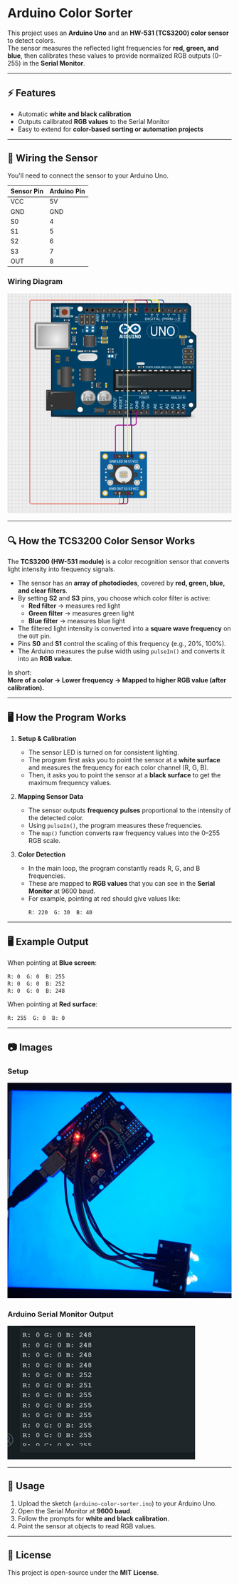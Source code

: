 
# Arduino Color Sorter  

This project uses an **Arduino Uno** and an **HW-531 (TCS3200) color sensor** to detect colors.  
The sensor measures the reflected light frequencies for **red, green, and blue**, then calibrates these values to provide normalized RGB outputs (0–255) in the **Serial Monitor**.  

---

## ⚡ Features  
- Automatic **white and black calibration**  
- Outputs calibrated **RGB values** to the Serial Monitor  
- Easy to extend for **color-based sorting or automation projects**  

---

## 🔌 Wiring the Sensor  

You'll need to connect the sensor to your Arduino Uno.  

| Sensor Pin | Arduino Pin |
|------------|-------------|
| VCC        | 5V          |
| GND        | GND         |
| S0         | 4           |
| S1         | 5           |
| S2         | 6           |
| S3         | 7           |
| OUT        | 8           |


### Wiring Diagram  
![Wiring Diagram](images/Wiring.png)  

---

## 🔍 How the TCS3200 Color Sensor Works  

The **TCS3200 (HW-531 module)** is a color recognition sensor that converts light intensity into frequency signals.  

- The sensor has an **array of photodiodes**, covered by **red, green, blue, and clear filters**.  
- By setting **S2** and **S3** pins, you choose which color filter is active:  
  - **Red filter** → measures red light  
  - **Green filter** → measures green light  
  - **Blue filter** → measures blue light  
- The filtered light intensity is converted into a **square wave frequency** on the `OUT` pin.  
- Pins **S0** and **S1** control the scaling of this frequency (e.g., 20%, 100%).  
- The Arduino measures the pulse width using `pulseIn()` and converts it into an **RGB value**.  

In short:  
**More of a color → Lower frequency → Mapped to higher RGB value (after calibration).**  

---

## 🖥️ How the Program Works  

1. **Setup & Calibration**  
   - The sensor LED is turned on for consistent lighting.  
   - The program first asks you to point the sensor at a **white surface** and measures the frequency for each color channel (R, G, B).  
   - Then, it asks you to point the sensor at a **black surface** to get the maximum frequency values.  

2. **Mapping Sensor Data**  
   - The sensor outputs **frequency pulses** proportional to the intensity of the detected color.  
   - Using `pulseIn()`, the program measures these frequencies.  
   - The `map()` function converts raw frequency values into the 0–255 RGB scale.  

3. **Color Detection**  
   - In the main loop, the program constantly reads R, G, and B frequencies.  
   - These are mapped to **RGB values** that you can see in the **Serial Monitor** at 9600 baud.  
   - For example, pointing at red should give values like:  
     ```
     R: 220  G: 30  B: 40
     ```  

---

## 🖥️ Example Output  

When pointing at **Blue screen**:  
```
R: 0  G: 0  B: 255
R: 0  G: 0  B: 252
R: 0  G: 0  B: 248
```  

When pointing at **Red surface**:  
```
R: 255  G: 0  B: 0
```  

---

## 📷 Images  

### Setup  
![Setup](images/Arduino-img.jpg)  

### Arduino Serial Monitor Output  
![Serial Monitor](images/Output.png)   

---

## 🚀 Usage  

1. Upload the sketch (`arduino-color-sorter.ino`) to your Arduino Uno.  
2. Open the Serial Monitor at **9600 baud**.  
3. Follow the prompts for **white and black calibration**.  
4. Point the sensor at objects to read RGB values.  

---

## 📜 License  

This project is open-source under the **MIT License**.  
